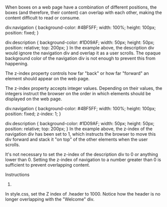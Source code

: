 When boxes on a web page have a combination of different positions, the boxes (and therefore, their content) can overlap with each other, making the content difficult to read or consume.

div.navigation {
  background-color: #4BF5FF;
  width: 100%;
  height: 100px;
  position: fixed; 
}

div.description {
  background-color: #1D09AF;
  width: 50px;
  height: 50px;
  position: relative;
  top: 200px;
}
In the example above, the description div would ignore the navigation div and overlap it as a user scrolls. The opaque background color of the navigation div is not enough to prevent this from happening.

The z-index property controls how far "back" or how far "forward" an element should appear on the web page.

The z-index property accepts integer values. Depending on their values, the integers instruct the browser on the order in which elements should be displayed on the web page.

div.navigation {
  background-color: #4BF5FF;
  width: 100%;
  height: 100px;
  position: fixed;
  z-index: 1; 
}

div.description {
  background-color: #1D09AF;
  width: 50px;
  height: 50px;
  position: relative;
  top: 200px;
}
In the example above, the z-index of the navigation div has been set to 1, which instructs the browser to move this div forward and stack it "on top" of the other elements when the user scrolls.

It's not necessary to set the z-index of the description div to 0 or anything lower than 0. Setting the z-index of navigation to a number greater than 0 is sufficient to prevent overlapping content.

Instructions

1.
In style.css, set the Z index of .header to 1000. Notice how the header is no longer overlapping with the "Welcome" div.